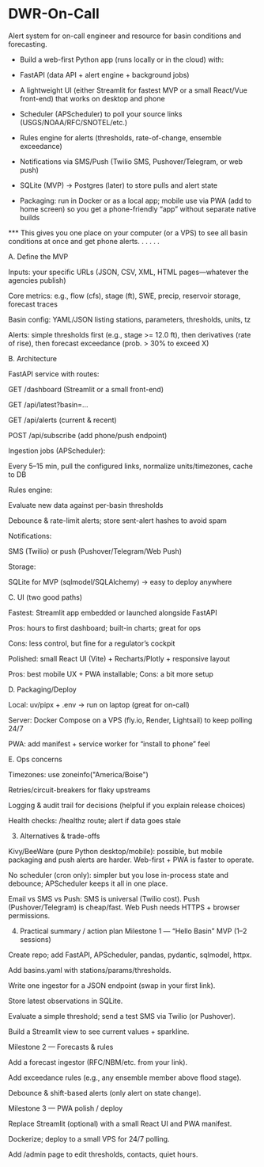 # DWR-On-Call
Alert system for on-call engineer and resource for basin conditions and forecasting.



* Build a web-first Python app (runs locally or in the cloud) with:

* FastAPI (data API + alert engine + background jobs)

* A lightweight UI (either Streamlit for fastest MVP or a small React/Vue front-end) that works on desktop and phone

* Scheduler (APScheduler) to poll your source links (USGS/NOAA/RFC/SNOTEL/etc.)

* Rules engine for alerts (thresholds, rate-of-change, ensemble exceedance)

* Notifications via SMS/Push (Twilio SMS, Pushover/Telegram, or web push)

* SQLite (MVP) → Postgres (later) to store pulls and alert state

* Packaging: run in Docker or as a local app; mobile use via PWA (add to home screen) so you get a phone-friendly “app” without separate native builds

*** This gives you one place on your computer (or a VPS) to see all basin conditions at once and get phone alerts.
.
.
.
.
.

A. Define the MVP

Inputs: your specific URLs (JSON, CSV, XML, HTML pages—whatever the agencies publish)

Core metrics: e.g., flow (cfs), stage (ft), SWE, precip, reservoir storage, forecast traces

Basin config: YAML/JSON listing stations, parameters, thresholds, units, tz

Alerts: simple thresholds first (e.g., stage >= 12.0 ft), then derivatives (rate of rise), then forecast exceedance (prob. > 30% to exceed X)

B. Architecture

FastAPI service with routes:

GET /dashboard (Streamlit or a small front-end)

GET /api/latest?basin=…

GET /api/alerts (current & recent)

POST /api/subscribe (add phone/push endpoint)

Ingestion jobs (APScheduler):

Every 5–15 min, pull the configured links, normalize units/timezones, cache to DB

Rules engine:

Evaluate new data against per-basin thresholds

Debounce & rate-limit alerts; store sent-alert hashes to avoid spam

Notifications:

SMS (Twilio) or push (Pushover/Telegram/Web Push)

Storage:

SQLite for MVP (sqlmodel/SQLAlchemy) → easy to deploy anywhere

C. UI (two good paths)

Fastest: Streamlit app embedded or launched alongside FastAPI

Pros: hours to first dashboard; built-in charts; great for ops

Cons: less control, but fine for a regulator’s cockpit

Polished: small React UI (Vite) + Recharts/Plotly + responsive layout

Pros: best mobile UX + PWA installable; Cons: a bit more setup

D. Packaging/Deploy

Local: uv/pipx + .env → run on laptop (great for on-call)

Server: Docker Compose on a VPS (fly.io, Render, Lightsail) to keep polling 24/7

PWA: add manifest + service worker for “install to phone” feel

E. Ops concerns

Timezones: use zoneinfo("America/Boise")

Retries/circuit-breakers for flaky upstreams

Logging & audit trail for decisions (helpful if you explain release choices)

Health checks: /healthz route; alert if data goes stale

3) Alternatives & trade-offs

Kivy/BeeWare (pure Python desktop/mobile): possible, but mobile packaging and push alerts are harder. Web-first + PWA is faster to operate.

No scheduler (cron only): simpler but you lose in-process state and debounce; APScheduler keeps it all in one place.

Email vs SMS vs Push: SMS is universal (Twilio cost). Push (Pushover/Telegram) is cheap/fast. Web Push needs HTTPS + browser permissions.

4) Practical summary / action plan
Milestone 1 — “Hello Basin” MVP (1–2 sessions)

Create repo; add FastAPI, APScheduler, pandas, pydantic, sqlmodel, httpx.

Add basins.yaml with stations/params/thresholds.

Write one ingestor for a JSON endpoint (swap in your first link).

Store latest observations in SQLite.

Evaluate a simple threshold; send a test SMS via Twilio (or Pushover).

Build a Streamlit view to see current values + sparkline.

Milestone 2 — Forecasts & rules

Add a forecast ingestor (RFC/NBM/etc. from your link).

Add exceedance rules (e.g., any ensemble member above flood stage).

Debounce & shift-based alerts (only alert on state change).

Milestone 3 — PWA polish / deploy

Replace Streamlit (optional) with a small React UI and PWA manifest.

Dockerize; deploy to a small VPS for 24/7 polling.

Add /admin page to edit thresholds, contacts, quiet hours.
